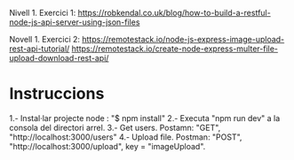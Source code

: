 
Nivell 1. Exercici 1:
https://robkendal.co.uk/blog/how-to-build-a-restful-node-js-api-server-using-json-files

Novell 1. Exercici 2:
https://remotestack.io/node-js-express-image-upload-rest-api-tutorial/
https://remotestack.io/create-node-express-multer-file-upload-download-rest-api/

# Instruccions

1.- Instal·lar projecte node : "$ npm install"
2.- Executa "npm run dev" a la consola del directori arrel.
3.- Get users. Postamn: "GET", "http://localhost:3000/users"
4.- Upload file. Postman: "POST", "http://localhost:3000/upload", key = "imageUpload".
 